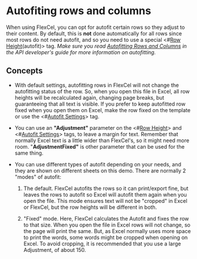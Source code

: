 # Autofiting rows and columns

When using FlexCel, you can opt for autofit certain rows so they adjust
to their content. By default, this is **not** done automatically for all
rows since most rows do not need autofit, and so you need to use a special
\<\#[Row Height](https://doc.tmssoftware.com/flexcel/vcl/guides/reports-tag-reference.html#row-height)(autofit)\> tag. *Make sure you read 
[Autofitting Rows and Columns](https://doc.tmssoftware.com/flexcel/vcl/guides/api-developer-guide.html#autofitting-rows-and-columns) in the API developer's guide for more information on autofitting.*

## Concepts

- With default settings, autofitting rows in FlexCel will not change the
  autofitting status of the row. So, when you open this file in
  Excel, all row heights will be recalculated again, changing page
  breaks, but guaranteeing that all text is visible. If you prefer
  to keep autofitted row fixed when you open them on Excel, make the
  row fixed on the template or use the \<\#[Autofit Settings](https://doc.tmssoftware.com/flexcel/vcl/guides/reports-tag-reference.html#autofit-settings)\> tag.

- You can use an **\"Adjustment\"** parameter on the \<\#[Row Height](https://doc.tmssoftware.com/flexcel/vcl/guides/reports-tag-reference.html#row-height)\> and \<\#[Autofit Settings](https://doc.tmssoftware.com/flexcel/vcl/guides/reports-tag-reference.html#autofit-settings)\> tags, to
  leave a margin for text. Remember that normally Excel text is a
  little wider than FlexCel\'s, so it might need more room.
  \"**AdjustmentFixed\"** is other parameter that can be used for
  the same thing.

- You can use different types of autofit depending on your needs, and
  they are shown on different sheets on this demo. There are
  normally 2 \"modes\" of autofit:

   1. The default. FlexCel autofits the rows so it can print/export
   fine, but leaves the rows to autofit so Excel will autofit them
     again when you open the file. This mode ensures text will not be
     \"cropped\" in Excel or FlexCel, but the row heights will be
     different in both.

   2. \"Fixed\" mode. Here, FlexCel calculates the Autofit and fixes
   the row to that size. When you open the file in Excel rows will
   not change, so the page will print the same. But, as Excel
   normally uses more space to print the words, some words might be
   cropped when opening on Excel. To avoid cropping, it is
   recommended that you use a large Adjustment, of about 150.
